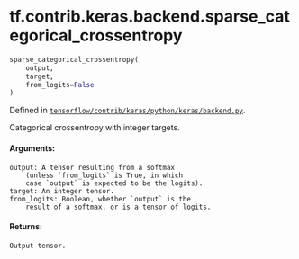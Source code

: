<div itemscope itemtype="http://developers.google.com/ReferenceObject">
<meta itemprop="name" content="tf.contrib.keras.backend.sparse_categorical_crossentropy" />
</div>

# tf.contrib.keras.backend.sparse_categorical_crossentropy

``` python
sparse_categorical_crossentropy(
    output,
    target,
    from_logits=False
)
```



Defined in [`tensorflow/contrib/keras/python/keras/backend.py`](https://www.tensorflow.org/code/tensorflow/contrib/keras/python/keras/backend.py).

Categorical crossentropy with integer targets.

#### Arguments:

    output: A tensor resulting from a softmax
        (unless `from_logits` is True, in which
        case `output` is expected to be the logits).
    target: An integer tensor.
    from_logits: Boolean, whether `output` is the
        result of a softmax, or is a tensor of logits.


#### Returns:

    Output tensor.